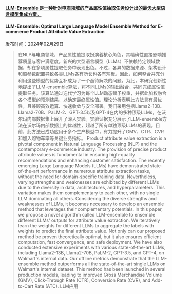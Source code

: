 #### [LLM-Ensemble 是一种针对电商领域的产品属性值抽取任务设计出的最优大型语言模型集成方案。](https://arxiv.org/abs/2403.00863)
#### LLM-Ensemble: Optimal Large Language Model Ensemble Method for E-commerce Product Attribute Value Extraction
发布时间：2024年02月29日
> 在NLP与电商领域，产品属性值提取扮演着核心角色，其精确性直接影响推荐质量与客户满意度。新兴的大型语言模型（LLMs）不依赖特定领域数据，却在多项属性提取任务中表现出色。不过，各异的数据来源、架构设计和超参数配置导致各类LLMs各有所长也各有短板。因此，如何整合并充分利用这些模型的优势互补成为了一个亟待解决的问题。为此，本研究创新性地提出了LLM-ensemble算法，将不同LLMs的输出融合，共同完成属性值提取任务。该算法通过迭代学习为每个LLM动态赋予权重，并据此加权融合各个模型的预测结果，以确定最终属性值。理论分析表明此方法具有最优性，且兼顾高效运算、快速收敛与安全部署。我们采用包括Llama2-13B、Llama2-70B、PaLM-2、GPT-3.5以及GPT-4在内的多种顶级LLMs，在沃尔玛内部数据集上展开了深入实验。实验证据充分展示了LLM-ensemble方法在沃尔玛内部数据上的优越性，超越了所有单独顶级LLMs的表现。目前，此方法已成功应用于多个生产模型中，有力提升了GMV、CTR、CVR和加入购物车率等关键业务指标。
> Product attribute value extraction is a pivotal component in Natural Language Processing (NLP) and the contemporary e-commerce industry. The provision of precise product attribute values is fundamental in ensuring high-quality recommendations and enhancing customer satisfaction. The recently emerging Large Language Models (LLMs) have demonstrated state-of-the-art performance in numerous attribute extraction tasks, without the need for domain-specific training data. Nevertheless, varying strengths and weaknesses are exhibited by different LLMs due to the diversity in data, architectures, and hyperparameters. This variation makes them complementary to each other, with no single LLM dominating all others. Considering the diverse strengths and weaknesses of LLMs, it becomes necessary to develop an ensemble method that leverages their complementary potentials. In this paper, we propose a novel algorithm called LLM-ensemble to ensemble different LLMs' outputs for attribute value extraction. We iteratively learn the weights for different LLMs to aggregate the labels with weights to predict the final attribute value. Not only can our proposed method be proven theoretically optimal, but it also ensures efficient computation, fast convergence, and safe deployment. We have also conducted extensive experiments with various state-of-the-art LLMs, including Llama2-13B, Llama2-70B, PaLM-2, GPT-3.5, and GPT-4, on Walmart's internal data. Our offline metrics demonstrate that the LLM-ensemble method outperforms all the state-of-the-art single LLMs on Walmart's internal dataset. This method has been launched in several production models, leading to improved Gross Merchandise Volume (GMV), Click-Through Rate (CTR), Conversion Rate (CVR), and Add-to-Cart Rate (ATC).
LLM应用